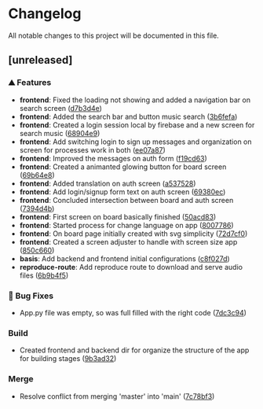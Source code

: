 # Changelog

All notable changes to this project will be documented in this file.

## [unreleased]

### <!-- 0 -->⛰️  Features

-   **frontend**:  Fixed the loading not showing and added a navigation bar on search screen ([d7b3d4e](d7b3d4e1d3f24c787852df707d784ab739760a1c))
-   **frontend**:  Added the search bar and button music search ([3b6fefa](3b6fefab4cf3e0cd74345a0ea4ef8d68e50dcf34))
-   **frontend**:  Created a login session local by firebase and a new screen for search music ([68904e9](68904e993e0b49d83afb142d911c44d2145110cf))
-   **frontend**:  Add switching login to sign up messages and organization on screen for processes work in both ([ee07a87](ee07a87ab680cdbcfe028afb0cd6a8ac6d20bd3a))
-   **frontend**:  Improved the messages on auth form ([f19cd63](f19cd63dc4a174d1b35bad47e7cc43a8d734c2a0))
-   **frontend**:  Created a animanted glowing button for board screen ([69b64e8](69b64e818d2844970fa12fa2a179af4f38221718))
-   **frontend**:  Added translation on auth screen ([a537528](a53752858d3786289ebfef5f811333520d4a2d43))
-   **frontend**:  Add login/signup form text on auth screen ([69380ec](69380ec32d292b4e4aead10e01b8da038845925c))
-   **frontend**:  Concluded intersection between board and auth screen ([7394d4b](7394d4b53b14c97df6d40e43f64e40925279400b))
-   **frontend**:  First screen on board basically finished ([50acd83](50acd835bc66f46de52dc07c164e147e2aac65fd))
-   **frontend**:  Started process for change language on app ([8007786](8007786a35857e6f8d7baa3e2ce85f221cdcfd53))
-   **frontend**:  On board page initially created with svg simplicity ([72d7cf0](72d7cf0ea455968e34a6f51fc9bffd9b815bd3ae))
-   **frontend**:  Created a screen adjuster to handle with screen size app ([850c660](850c660ccd10f1772e6d4e759c4ebe50a87ce85f))
-   **basis**:  Add backend and frontend initial configurations ([c8f027d](c8f027dd81b9147474b29cfd20e477ad6a9fb0a2))
-   **reproduce-route**:  Add reproduce route to download and serve audio files ([6b9b4f5](6b9b4f50ad9be7cf6a8da0f3eaef7fe08698fa78))

### <!-- 1 -->🐛 Bug Fixes

-   App.py file was empty, so was full filled with the right code ([7dc3c94](7dc3c94acce4981fe882dceab6ac3bca84f9d0a8))

### Build

-   Created frontend and backend dir for organize the structure of the app for building stages ([9b3ad32](9b3ad328c63a5dee3e23cf9c5ccc648d37d10a53))

### Merge

-   Resolve conflict from merging 'master' into 'main' ([7c78bf3](7c78bf36ed10218f653fb739cc9132f620045a49))

<!-- generated by git-cliff -->
